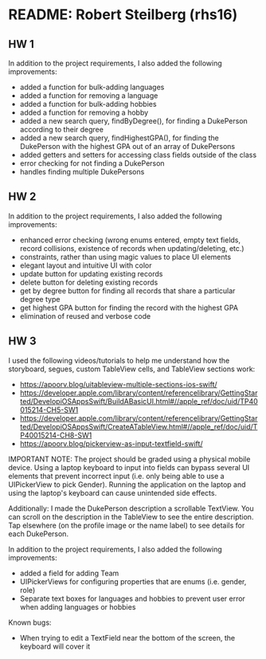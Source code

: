 # README: Robert Steilberg (rhs16)

## HW 1

In addition to the project requirements, I also added the following improvements:

* added a function for bulk-adding languages
* added a function for removing a language
* added a function for bulk-adding hobbies
* added a function for removing a hobby
* added a new search query, findByDegree(), for finding a DukePerson according to their degree
* added a new search query, findHighestGPA(), for finding the DukePerson with the highest GPA out of an array of DukePersons
* added getters and setters for accessing class fields outside of the class
* error checking for not finding a DukePerson
* handles finding multiple DukePersons

## HW 2

In addition to the project requirements, I also added the following improvements:

* enhanced error checking (wrong enums entered, empty text fields, record collisions, existence of records when updating/deleting, etc.)
* constraints, rather than using magic values to place UI elements
* elegant layout and intuitive UI with color
* update button for updating existing records
* delete button for deleting existing records
* get by degree button for finding all records that share a particular degree type
* get highest GPA button for finding the record with the highest GPA
* elimination of reused and verbose code

## HW 3

I used the following videos/tutorials to help me understand how the storyboard, segues, custom TableView cells, and TableView sections work:

* https://apoorv.blog/uitableview-multiple-sections-ios-swift/
* https://developer.apple.com/library/content/referencelibrary/GettingStarted/DevelopiOSAppsSwift/BuildABasicUI.html#//apple_ref/doc/uid/TP40015214-CH5-SW1
* https://developer.apple.com/library/content/referencelibrary/GettingStarted/DevelopiOSAppsSwift/CreateATableView.html#//apple_ref/doc/uid/TP40015214-CH8-SW1
* https://apoorv.blog/pickerview-as-input-textfield-swift/

IMPORTANT NOTE: The project should be graded using a physical mobile device. Using a laptop keyboard to input into fields can bypass several UI elements that prevent incorrect input (i.e. only being able to use a UIPickerView to pick Gender). Running the application on the laptop and using the laptop's keyboard can cause unintended side effects.

Additionally: I made the DukePerson description a scrollable TextView. You can scroll on the description in the TableView to see the entire description. Tap elsewhere (on the profile image or the name label) to see details for each DukePerson.

In addition to the project requirements, I also added the following improvements:

* added a field for adding Team
* UIPickerViews for configuring properties that are enums (i.e. gender, role)
* Separate text boxes for languages and hobbies to prevent user error when adding languages or hobbies

Known bugs:

* When trying to edit a TextField near the bottom of the screen, the keyboard will cover it
